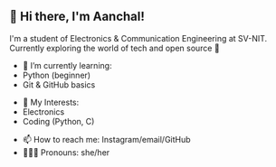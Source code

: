 ## 👋 Hi there, I'm Aanchal! 

<!--
**Aanchal-M-debug/Aanchal-M-debug** is a ✨ _special_ ✨ repository because its `README.md` (this file) appears on your GitHub profile.

Here are some ideas to get you started: -->

<!-- - 🔭 I’m currently working on ... -->
I'm a student of Electronics & Communication Engineering at SV-NIT. Currently exploring the world of tech and open source 🚀

- 🌱 I’m currently learning:
- Python (beginner)
- Git & GitHub basics  
<!-- - 👯 I’m looking to collaborate on ...  -->
- 🤩 My Interests:
- Electronics
- Coding (Python, C)
<!-- - 🤔 I’m looking for help with programming projects
-  - 💬 Ask me about ...--> 
- 📫 How to reach me: Instagram/email/GitHub
- 💁🏻‍♀️ Pronouns: she/her
<!-- - ⚡ Fun fact: -->

